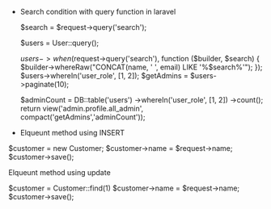 * Search condition with query function in laravel

    $search = $request->query('search');

    $users = User::query();

    $users->when($request->query('search'), function ($builder, $search) {
        $builder->whereRaw("CONCAT(name, ' ', email) LIKE '%$search%'");
    });
    $users->whereIn('user_role', [1, 2]);
    $getAdmins = $users->paginate(10);

    $adminCount = DB::table('users')
                ->whereIn('user_role', [1, 2])
                ->count();      
                return view('admin.profile.all_admin', compact('getAdmins','adminCount'));



* Elqueunt method using INSERT 

 $customer       = new Customer;
 $customer->name = $request->name;
 $customer->save();

 Elqueunt method using update

 $customer        = Customer::find(1)
 $customer->name  = $request->name;
 $customer->save();

 
